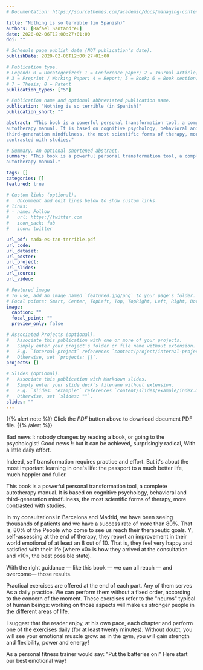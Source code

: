 ```yaml
---
# Documentation: https://sourcethemes.com/academic/docs/managing-content/

title: "Nothing is so terrible (in Spanish)"
authors: [Rafael Santandreu]
date: 2020-02-06T12:00:27+01:00
doi: ""

# Schedule page publish date (NOT publication's date).
publishDate: 2020-02-06T12:00:27+01:00

# Publication type.
# Legend: 0 = Uncategorized; 1 = Conference paper; 2 = Journal article;
# 3 = Preprint / Working Paper; 4 = Report; 5 = Book; 6 = Book section;
# 7 = Thesis; 8 = Patent
publication_types: ["5"]

# Publication name and optional abbreviated publication name.
publication: "Nothing is so terrible (in Spanish)"
publication_short: ""

abstract: "This book is a powerful personal transformation tool, a complete
autotherapy manual. It is based on cognitive psychology, behavioral and
third-generation mindfulness, the most scientific forms of therapy, more
contrasted with studies."

# Summary. An optional shortened abstract.
summary: "This book is a powerful personal transformation tool, a complete
autotherapy manual."

tags: []
categories: []
featured: true

# Custom links (optional).
#   Uncomment and edit lines below to show custom links.
# links:
# - name: Follow
#   url: https://twitter.com
#   icon_pack: fab
#   icon: twitter

url_pdf: nada-es-tan-terrible.pdf
url_code:
url_dataset:
url_poster:
url_project:
url_slides:
url_source:
url_video:

# Featured image
# To use, add an image named `featured.jpg/png` to your page's folder.
# Focal points: Smart, Center, TopLeft, Top, TopRight, Left, Right, BottomLeft, Bottom, BottomRight.
image:
  caption: ""
  focal_point: ""
  preview_only: false

# Associated Projects (optional).
#   Associate this publication with one or more of your projects.
#   Simply enter your project's folder or file name without extension.
#   E.g. `internal-project` references `content/project/internal-project/index.md`.
#   Otherwise, set `projects: []`.
projects: []

# Slides (optional).
#   Associate this publication with Markdown slides.
#   Simply enter your slide deck's filename without extension.
#   E.g. `slides: "example"` references `content/slides/example/index.md`.
#   Otherwise, set `slides: ""`.
slides: ""
---
```


{{% alert note %}}
Click the *PDF* button above to download document PDF file.
{{% /alert %}}

Bad news !: nobody changes by reading a book, or going to the psychologist!
Good news !: but it can be achieved, surprisingly radical,
With a little daily effort.

Indeed, self transformation requires practice and effort.
But it's about the most important learning in one's life: the passport to
a much better life, much happier and fuller.

This book is a powerful personal transformation tool, a complete
autotherapy manual. It is based on cognitive psychology, behavioral and
third-generation mindfulness, the most scientific forms of therapy, more
contrasted with studies.

In my consultations in Barcelona and Madrid, we have been seeing thousands of
patients and we have a success rate of more than 80%. That is, 80% of the
People who come to see us reach their therapeutic goals. Y,
self-assessing at the end of therapy, they report an improvement in their world
emotional of at least an 8 out of 10. That is, they feel very happy and
satisfied with their life (where «0» is how they arrived at the consultation and «10», the
best possible state).

With the right guidance — like this book — we can all reach — and
overcome— those results.

Practical exercises are offered at the end of each part. Any of them serves
As a daily practice. We can perform them without a fixed order, according to the concern of the moment.
These exercises refer to the "neuros" typical of human beings:
working on those aspects will make us stronger people in the different
areas of life.

I suggest that the reader enjoy, at his own pace, each chapter and perform
one of the exercises daily (for at least twenty minutes). Without
doubt, you will see your emotional muscle grow: as in the gym, you will gain strength and
flexibility, power and energy!

As a personal fitness trainer would say: "Put the batteries on!" Here
start our best emotional way!
